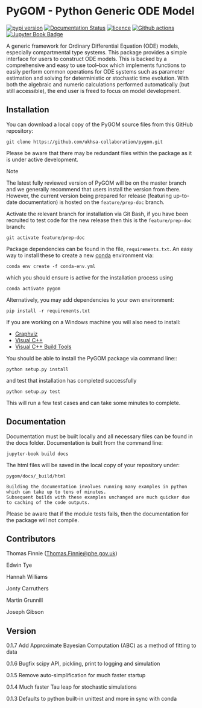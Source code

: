 # PyGOM - Python Generic ODE Model

[![pypi version](https://img.shields.io/pypi/v/pygom.svg)](https://pypi.python.org/pypi/pygom)
[![Documentation Status](https://readthedocs.org/projects/pygom/badge/?version=master)](https://pygom.readthedocs.io/en/master/?badge=master)
[![licence](https://img.shields.io/pypi/l/pygom?color=green)](https://raw.githubusercontent.com/PublicHealthEngland/pygom/master/LICENSE.txt)
[![Github actions](https://github.com/PublicHealthEngland/pygom/workflows/pygom/badge.svg)](https://github.com/PublicHealthEngland/pygom/actions/)
[![Jupyter Book Badge](https://jupyterbook.org/badge.svg)](https://hwilliams-phe.github.io/pygom/intro.html)

A generic framework for Ordinary Differential Equation (ODE) models, especially compartmental type systems.
This package provides a simple interface for users to construct ODE models.
This is backed by a comprehensive and easy to use tool–box which implements functions to easily perform
common operations for ODE systems such as parameter estimation and solving for deterministic or stochastic time evolution.
With both the algebraic and numeric calculations performed automatically (but still accessible),
the end user is freed to focus on model development.

## Installation

You can download a local copy of the PyGOM source files from this GitHub repository:

    git clone https://github.com/ukhsa-collaboration/pygom.git

Please be aware that there may be redundant files within the package as it is under active development.

> [!NOTE]
> The latest fully reviewed version of PyGOM will be on the master branch and we generally recommend that users install the version from there. However, the current version being prepared for release (featuring up-to-date documentation) is hosted on the `feature/prep-doc` branch.

Activate the relevant branch for installation via Git Bash, if you have been recruited to test code for the
new release then this is the `feature/prep-doc` branch:

    git activate feature/prep-doc

Package dependencies can be found in the file, `requirements.txt`.
An easy way to install these to create a new [conda](https://conda.io/docs) environment via:

    conda env create -f conda-env.yml

which you should ensure is active for the installation process using

    conda activate pygom

Alternatively, you may add dependencies to your own environment:

    pip install -r requirements.txt

If you are working on a Windows machine you will also need to install:
- [Graphviz](https://graphviz.org/)
- [Visual C++](https://support.microsoft.com/en-us/topic/the-latest-supported-visual-c-downloads-2647da03-1eea-4433-9aff-95f26a218cc0)
- [Visual C++ Build Tools](https://go.microsoft.com/fwlink/?LinkId=691126)

You should be able to install the PyGOM package via command line::

    python setup.py install

and test that installation has completed successfully

    python setup.py test

This will run a few test cases and can take some minutes to complete.

## Documentation

Documentation must be built locally and all necessary files can be found in the docs folder.
Documentation is built from the command line:

    jupyter-book build docs

The html files will be saved in the local copy of your repository under:

    pygom/docs/_build/html

```{note}
Building the documentation involves running many examples in python which can take up to tens of minutes.
Subsequent builds with these examples unchanged are much quicker due to caching of the code outputs.
```

Please be aware that if the module tests fails, then the documentation for the
package will not compile.

## Contributors

Thomas Finnie (Thomas.Finnie@phe.gov.uk)

Edwin Tye

Hannah Williams

Jonty Carruthers

Martin Grunnill

Joseph Gibson

## Version

0.1.7 Add Approximate Bayesian Computation (ABC) as a method of fitting to data 

0.1.6 Bugfix scipy API, pickling, print to logging and simulation

0.1.5 Remove auto-simplification for much faster startup

0.1.4 Much faster Tau leap for stochastic simulations

0.1.3 Defaults to python built-in unittest and more in sync with conda
